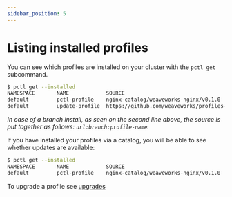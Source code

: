 ```yaml
---
sidebar_position: 5
---
```


# Listing installed profiles

You can see which profiles are installed on your cluster with the `pctl get` subcommand.

```bash
$ pctl get --installed
NAMESPACE       NAME            SOURCE                                                                          AVAILABLE UPDATES
default         pctl-profile    nginx-catalog/weaveworks-nginx/v0.1.0                                           -
default         update-profile  https://github.com/weaveworks/profiles-examples:branch-and-url:bitnami-nginx    -
```

_In case of a branch install, as seen on the second line above, the source is put together as follows: `url:branch:profile-name`._

If you have installed your profiles via a catalog, you will be able to see whether updates are available:

```bash
$ pctl get --installed
NAMESPACE       NAME            SOURCE                                  AVAILABLE UPDATES
default         pctl-profile    nginx-catalog/weaveworks-nginx/v0.1.0   v0.1.1
```

To upgrade a profile see [upgrades](/docs/installer-docs/upgrading-profiles#upgrading-profiles)
